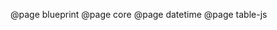 <!--
This file enumerates the exact order of root pages in the left sidebar.
-->

@page blueprint
@page core
@page datetime
@page table-js
